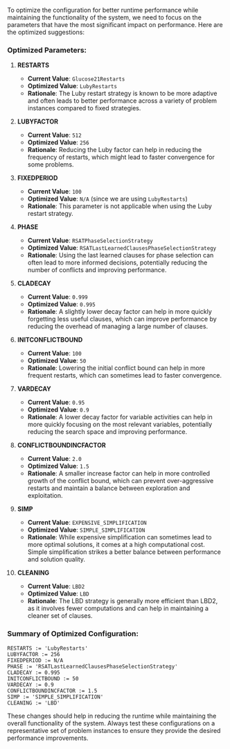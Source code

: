 To optimize the configuration for better runtime performance while maintaining the functionality of the system, we need to focus on the parameters that have the most significant impact on performance. Here are the optimized suggestions:

### Optimized Parameters:

1. **RESTARTS**
   - **Current Value**: `Glucose21Restarts`
   - **Optimized Value**: `LubyRestarts`
   - **Rationale**: The Luby restart strategy is known to be more adaptive and often leads to better performance across a variety of problem instances compared to fixed strategies.

2. **LUBYFACTOR**
   - **Current Value**: `512`
   - **Optimized Value**: `256`
   - **Rationale**: Reducing the Luby factor can help in reducing the frequency of restarts, which might lead to faster convergence for some problems.

3. **FIXEDPERIOD**
   - **Current Value**: `100`
   - **Optimized Value**: `N/A` (since we are using `LubyRestarts`)
   - **Rationale**: This parameter is not applicable when using the Luby restart strategy.

4. **PHASE**
   - **Current Value**: `RSATPhaseSelectionStrategy`
   - **Optimized Value**: `RSATLastLearnedClausesPhaseSelectionStrategy`
   - **Rationale**: Using the last learned clauses for phase selection can often lead to more informed decisions, potentially reducing the number of conflicts and improving performance.

5. **CLADECAY**
   - **Current Value**: `0.999`
   - **Optimized Value**: `0.995`
   - **Rationale**: A slightly lower decay factor can help in more quickly forgetting less useful clauses, which can improve performance by reducing the overhead of managing a large number of clauses.

6. **INITCONFLICTBOUND**
   - **Current Value**: `100`
   - **Optimized Value**: `50`
   - **Rationale**: Lowering the initial conflict bound can help in more frequent restarts, which can sometimes lead to faster convergence.

7. **VARDECAY**
   - **Current Value**: `0.95`
   - **Optimized Value**: `0.9`
   - **Rationale**: A lower decay factor for variable activities can help in more quickly focusing on the most relevant variables, potentially reducing the search space and improving performance.

8. **CONFLICTBOUNDINCFACTOR**
   - **Current Value**: `2.0`
   - **Optimized Value**: `1.5`
   - **Rationale**: A smaller increase factor can help in more controlled growth of the conflict bound, which can prevent over-aggressive restarts and maintain a balance between exploration and exploitation.

9. **SIMP**
   - **Current Value**: `EXPENSIVE_SIMPLIFICATION`
   - **Optimized Value**: `SIMPLE_SIMPLIFICATION`
   - **Rationale**: While expensive simplification can sometimes lead to more optimal solutions, it comes at a high computational cost. Simple simplification strikes a better balance between performance and solution quality.

10. **CLEANING**
    - **Current Value**: `LBD2`
    - **Optimized Value**: `LBD`
    - **Rationale**: The LBD strategy is generally more efficient than LBD2, as it involves fewer computations and can help in maintaining a cleaner set of clauses.

### Summary of Optimized Configuration:
```plaintext
RESTARTS := 'LubyRestarts'
LUBYFACTOR := 256
FIXEDPERIOD := N/A
PHASE := 'RSATLastLearnedClausesPhaseSelectionStrategy'
CLADECAY := 0.995
INITCONFLICTBOUND := 50
VARDECAY := 0.9
CONFLICTBOUNDINCFACTOR := 1.5
SIMP := 'SIMPLE_SIMPLIFICATION'
CLEANING := 'LBD'
```

These changes should help in reducing the runtime while maintaining the overall functionality of the system. Always test these configurations on a representative set of problem instances to ensure they provide the desired performance improvements.